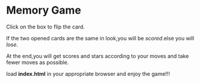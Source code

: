 # Memory Game

Click on the box to flip the card.

If the two opened cards are the same in look,you will be _scored_.else you will _lose_.

At the end,you will get scores and stars according to your moves and take fewer moves as possible.

load **index.html** in your appropriate browser and enjoy the game!!!

